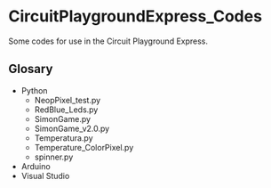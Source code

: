 # CircuitPlaygroundExpress_Codes
Some codes for use in the Circuit Playground Express.

## Glosary
- Python
  - NeopPixel_test.py
  - RedBlue_Leds.py
  - SimonGame.py
  - SimonGame_v2.0.py
  - Temperatura.py
  - Temperature_ColorPixel.py
  - spinner.py
- Arduino
- Visual Studio
